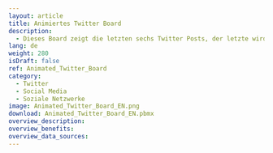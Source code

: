 ```yaml
---
layout: article
title: Animiertes Twitter Board
description: 
  - Dieses Board zeigt die letzten sechs Twitter Posts, der letzte wird in der Mitte gezeigt und die anderen fünf laufen nacheinander durch eine Live Tile Box.
lang: de
weight: 280
isDraft: false
ref: Animated_Twitter_Board
category:
  - Twitter
  - Social Media
  - Soziale Netzwerke
image: Animated_Twitter_Board_EN.png
download: Animated_Twitter_Board_EN.pbmx
overview_description:
overview_benefits:
overview_data_sources:
---
```

